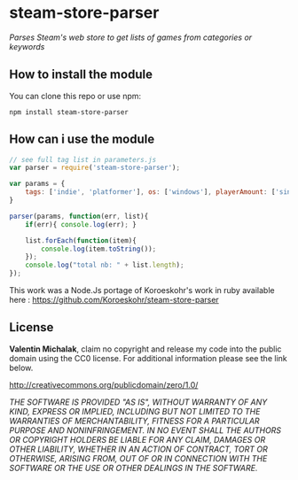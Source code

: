 # steam-store-parser
*Parses Steam's web store to get lists of games from categories or keywords*

How to install the module
-------------
You can clone this repo or use npm:

    npm install steam-store-parser

How can i use the module
-------------

```javascript
// see full tag list in parameters.js
var parser = require('steam-store-parser');

var params = {
	tags: ['indie', 'platformer'], os: ['windows'], playerAmount: ['singleplayer'], gamesOnly: true
}

parser(params, function(err, list){
	if(err){ console.log(err); }

	list.forEach(function(item){
		console.log(item.toString());
	});
	console.log("total nb: " + list.length);
});
```

This work was a Node.Js portage of Koroeskohr's work in ruby available here : https://github.com/Koroeskohr/steam-store-parser

License
-------------
**Valentin Michalak**, claim no copyright and release my code into the public domain using the CC0 license. For additional information please see the link below.

http://creativecommons.org/publicdomain/zero/1.0/

*THE SOFTWARE IS PROVIDED "AS IS", WITHOUT WARRANTY OF ANY KIND, EXPRESS OR IMPLIED, INCLUDING BUT NOT LIMITED TO THE WARRANTIES OF MERCHANTABILITY, FITNESS FOR A PARTICULAR PURPOSE AND NONINFRINGEMENT. IN NO EVENT SHALL THE AUTHORS OR COPYRIGHT HOLDERS BE LIABLE FOR ANY CLAIM, DAMAGES OR OTHER LIABILITY, WHETHER IN AN ACTION OF CONTRACT, TORT OR OTHERWISE, ARISING FROM, OUT OF OR IN CONNECTION WITH THE SOFTWARE OR THE USE OR OTHER DEALINGS IN THE SOFTWARE.*
